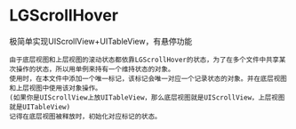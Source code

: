 # LGScrollHover
极简单实现UIScrollView+UITableView，有悬停功能


    由于底层视图和上层视图的滚动状态都依靠LGScrollHover的状态，为了在多个文件中共享某次操作的状态，所以用单例来持有一个维持状态的对象。
    使用时，在本文件中添加一个唯一标记，该标记会唯一对应一个记录状态的对象。并在底层视图和上层视图中使用该对象操作。
    (如果你是UIScrollView上放UITableView，那么底层视图就是UIScrollView，上层视图就是UITableView)
    记得在底层视图被释放时，初始化对应标记的状态。
